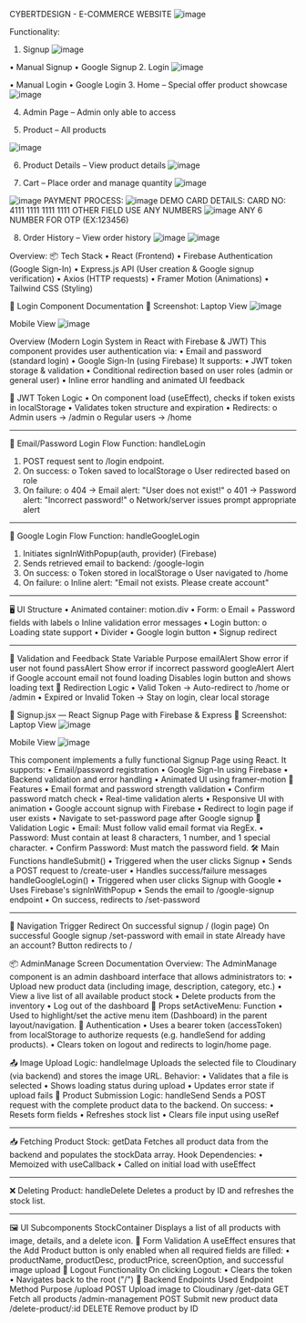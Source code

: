 CYBERTDESIGN - E-COMMERCE WEBSITE
 ![image](https://github.com/user-attachments/assets/31944d1d-1226-4619-bde7-22a0a70a5965)

Functionality:
1.	Signup
 ![image](https://github.com/user-attachments/assets/8c6531fa-50c4-4693-b41a-92ec09814a58)

•	Manual Signup
•	Google Signup
2.	Login
 ![image](https://github.com/user-attachments/assets/0c0073a4-3110-47e5-b554-a9d6b2f4530c)

•	Manual Login
•	Google Login
3.	Home – Special offer product showcase
 ![image](https://github.com/user-attachments/assets/5c977c02-ac33-47d8-8f54-c88eb0f8fb2d)

4.	Admin Page – Admin only able to access

5.	Product – All products

 ![image](https://github.com/user-attachments/assets/be396772-7070-4626-b4ee-012390bf6298)

6.	Product Details – View product details
   ![image](https://github.com/user-attachments/assets/ad02e76f-df8a-4414-8299-9db0d7940a72)

7.	Cart – Place order and manage quantity
 ![image](https://github.com/user-attachments/assets/f0611f82-6c81-4e7f-930a-eb5528b290d4)

 ![image](https://github.com/user-attachments/assets/f07d23fa-de7b-44bc-9c05-e5b85865955b)
PAYMENT PROCESS:
![image](https://github.com/user-attachments/assets/bc4b349b-3040-44c2-b6a7-8ee5283abfc1)
DEMO CARD DETAILS:
CARD NO: 4111 1111 1111 1111
OTHER FIELD USE ANY NUMBERS
![image](https://github.com/user-attachments/assets/60c51e07-6274-4648-8656-a8a361726373)
ANY 6 NUMBER FOR OTP (EX:123456)

8.	Order History – View order history
 ![image](https://github.com/user-attachments/assets/2d82e288-cca0-4ece-95d8-8775247e2980)
![image](https://github.com/user-attachments/assets/fcc36366-053c-461c-9c3e-0ca9afd18420)

Overview:
📦 Tech Stack
•	React (Frontend)
•	Firebase Authentication (Google Sign-In)
•	Express.js API (User creation & Google signup verification)
•	Axios (HTTP requests)
•	Framer Motion (Animations)
•	Tailwind CSS (Styling)

📄 Login Component Documentation
📸 Screenshot:
Laptop View
 ![image](https://github.com/user-attachments/assets/d2b67d00-d1cb-44cf-8bc5-4e3be087b14d)

Mobile View
 ![image](https://github.com/user-attachments/assets/22b277ab-f134-4c74-8689-7813b632ba93)

Overview (Modern Login System in React with Firebase & JWT)
This component provides user authentication via:
•	Email and password (standard login)
•	Google Sign-In (using Firebase)
It supports:
•	JWT token storage & validation
•	Conditional redirection based on user roles (admin or general user)
•	Inline error handling and animated UI feedback

🔐 JWT Token Logic
•	On component load (useEffect), checks if token exists in localStorage
•	Validates token structure and expiration
•	Redirects:
o	Admin users → /admin
o	Regular users → /home
________________________________________
📲 Email/Password Login Flow
Function: handleLogin
1.	POST request sent to /login endpoint.
2.	On success:
o	Token saved to localStorage
o	User redirected based on role
3.	On failure:
o	404 → Email alert: "User does not exist!"
o	401 → Password alert: "Incorrect password!"
o	Network/server issues prompt appropriate alert
________________________________________
🔑 Google Login Flow
Function: handleGoogleLogin
1.	Initiates signInWithPopup(auth, provider) (Firebase)
2.	Sends retrieved email to backend: /google-login
3.	On success:
o	Token stored in localStorage
o	User navigated to /home
4.	On failure:
o	Inline alert: "Email not exists. Please create account"
________________________________________
🖥️ UI Structure
•	Animated container: motion.div
•	Form:
o	Email + Password fields with labels
o	Inline validation error messages
•	Login button:
o	Loading state support
•	Divider
•	Google login button
•	Signup redirect
________________________________________
🧪 Validation and Feedback
State Variable	Purpose
emailAlert	Show error if user not found
passAlert	Show error if incorrect password
googleAlert	Alert if Google account email not found
loading	Disables login button and shows loading text
🔁 Redirection Logic
•	Valid Token → Auto-redirect to /home or /admin
•	Expired or Invalid Token → Stay on login, clear local storage


📝 Signup.jsx — React Signup Page with Firebase & Express
📸 Screenshot:
Laptop View
 ![image](https://github.com/user-attachments/assets/75e07350-1e9f-4c95-bc39-e4cc940e0768)

Mobile View
 ![image](https://github.com/user-attachments/assets/3ceebcf7-8e84-47fb-9142-50cca8095b5d)

This component implements a fully functional Signup Page using React. It supports:
•	Email/password registration
•	Google Sign-In using Firebase
•	Backend validation and error handling
•	Animated UI using framer-motion
🚀 Features
•	Email format and password strength validation
•	Confirm password match check
•	Real-time validation alerts
•	Responsive UI with animation
•	Google account signup with Firebase
•	Redirect to login page if user exists
•	Navigate to set-password page after Google signup
🧪 Validation Logic
•	Email: Must follow valid email format via RegEx.
•	Password: Must contain at least 8 characters, 1 number, and 1 special character.
•	Confirm Password: Must match the password field.
🛠️ Main Functions
handleSubmit()
•	Triggered when the user clicks Signup
•	Sends a POST request to /create-user
•	Handles success/failure messages
handleGoogleLogin()
•	Triggered when user clicks Signup with Google
•	Uses Firebase's signInWithPopup
•	Sends the email to /google-signup endpoint
•	On success, redirects to /set-password
________________________________________
🔄 Navigation
Trigger	Redirect
On successful signup	/ (login page)
On successful Google signup	/set-password with email in state
Already have an account?	Button redirects to /

📦 AdminManage Screen Documentation
Overview:
The AdminManage component is an admin dashboard interface that allows administrators to:
•	Upload new product data (including image, description, category, etc.)
•	View a live list of all available product stock
•	Delete products from the inventory
•	Log out of the dashboard
🔧 Props
setActiveMenu: Function
•	Used to highlight/set the active menu item (Dashboard) in the parent layout/navigation.
🔐 Authentication
•	Uses a bearer token (accessToken) from localStorage to authorize requests (e.g. handleSend for adding products).
•	Clears token on logout and redirects to login/home page.

📤 Image Upload Logic: handleImage
Uploads the selected file to Cloudinary (via backend) and stores the image URL.
Behavior:
•	Validates that a file is selected
•	Shows loading status during upload
•	Updates error state if upload fails
🧪 Product Submission Logic: handleSend
Sends a POST request with the complete product data to the backend.
On success:
•	Resets form fields
•	Refreshes stock list
•	Clears file input using useRef
________________________________________
📥 Fetching Product Stock: getData
Fetches all product data from the backend and populates the stockData array.
Hook Dependencies:
•	Memoized with useCallback
•	Called on initial load with useEffect
________________________________________
❌ Deleting Product: handleDelete
Deletes a product by ID and refreshes the stock list.
________________________________________
🖼️ UI Subcomponents
StockContainer
Displays a list of all products with image, details, and a delete icon.
🧾 Form Validation
A useEffect ensures that the Add Product button is only enabled when all required fields are filled:
•	productName, productDesc, productPrice, screenOption, and successful image upload
🚪 Logout Functionality
On clicking Logout:
•	Clears the token
•	Navigates back to the root ("/")
📁 Backend Endpoints Used
Endpoint	Method	Purpose
/upload	POST	Upload image to Cloudinary
/get-data	GET	Fetch all products
/admin-management	POST	Submit new product data
/delete-product/:id	DELETE	Remove product by ID


